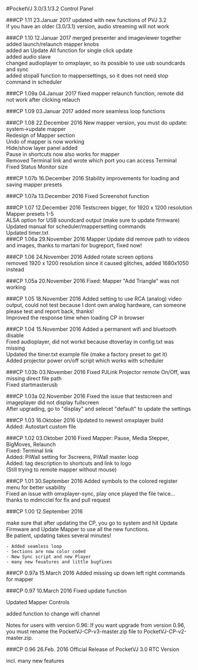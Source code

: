 #PocketVJ 3.0/3.1/3.2 Control Panel

###CP 1.11 23.Januar 2017
  updated with new functions of PVJ 3.2<br />
  if you have an older (3.0/3.1) version, audio streaming will not work<br />
  
###CP 1.10 12.Januar 2017
  merged presenter and imageviewer together<br />
  added launch/relaunch mapper knobs<br />
  added an Update All function for single click update<br />
  added audio slave<br />
  changed audioplayer to omxplayer, so its possible to use usb soundcards and sync<br />
  added stopall function to mappersettings, so it does not need stop command in scheduler<br />
  

###CP 1.09a 04.Januar 2017
  fixed mapper relaunch function, remote did not work after clicking relauch<br />

###CP 1.09 03.Januar 2017
  added more seamless loop functions<br />

###CP 1.08 22.December 2016
  New mapper version, you must do update:  system->update mapper<br />
  Redesign of Mapper section<br />
  Undo of mapper is now working<br />
  Hide/show layer panel added<br />
  Pause in shortcuts now also works for mapper<br />
  Removed Terminal link and wrote which port you can access Terminal<br />
  Fixed Status Monitor size
    
###CP 1.07b 16.December 2016
  Stability improvements for loading and saving mapper presets<br />
  
###CP 1.07a 13.December 2016
  Fixed Screenshot function<br />

###CP 1.07 12.December 2016
  Testscreen bigger, for 1920 x 1200 resolution<br />
  Mapper presets 1-5<br />
  ALSA option for USB soundcard output (make sure to update firmware)<br />
  Updated manual for scheduler/mappersetting commands<br />
  Updated timer.txt<br />
###CP 1.06a 29.November 2016
   Mapper Update did remove path to videos and images, thanks to martani for bugreport, fixed now!<br />

###CP 1.06 24.November 2016
   Added rotate screen options<br />
   removed 1920 x 1200 resolution since it caused glitches, added 1680x1050 instead<br />

###CP 1.05a 20.November 2016
   Fixed: Mapper "Add Triangle" was not working<br />

###CP 1.05 18.November 2016
   Added setting to use RCA (analog) video output, could not test because I dont own analog hardware, can someone please test and report back, thanks!<br />
   Improved the response time when loading CP in browser<br />

###CP 1.04 15.November 2016
   Added a permanent wifi and bluetooth disable<br />
   Fixed audioplayer, did not workd because dtoverlay in config.txt was missing<br />
   Updated the timer.txt example file (make a factory preset to get it)<br />
   Added projector power on/off script which works with scheduler<br />
   
###CP 1.03b 03.November 2016
   Fixed PJLink Projector remote On/Off, was missing direct file path<br />
   Fixed startmasterusb

###CP 1.03a 02.November 2016
   Fixed the issue that testscreen and imageplayer did not display fullscreen<br />
   After upgrading, go to "display" and selecet "default" to update the settings

###CP 1.03 16.Oktober 2016
   Updated to newest omxplayer build<br />
   Added: Autostart custom file

###CP 1.02 03.Oktober 2016
   Fixed Mapper: Pause, Media Stepper, BigMoves, Relaunch<br />
   Fixed: Terminal link<br />
   Added: PiWall setting for 3screens, PiWall master loop<br />
   Added: tag description to shortcuts and link to logo<br />
   (Still trying to remote mapper without mouse)<br />

###CP 1.01 30.September 2016
   Added symbols to the colored register menu for better usability<br />
   Fixed an issue with omxplayer-sync, play once played the file twice... thanks to mdmcclel for fix and pull request

###CP 1.00 12.September 2016

   make sure that after updating the CP, you go to system and hit Update Firmware and Update Mapper to use all the new functions.<br />
   Be patient, updating takes several minutes!
    
    - Added seamless loop
    - Sections are now color coded
    - New Sync script and new Player
    - many new feuatures and little bugfixes
    

###CP 0.97a 15.March 2016
   Added missing up down left right commands for mapper


###CP 0.97 10.March 2016
   Fixed update function
   
   Updated Mapper Controls
   
   added function to change wifi channel

   Notes for users with version 0.96:
   If you want upgrade from version 0.96, you must rename the PocketVJ-CP-v3-master.zip file to PocketVJ-CP-v2-master.zip.



###CP 0.96 26.Feb. 2016
   Official Release of PocketVJ 3.0 RTC Version
   
   incl. many new features
